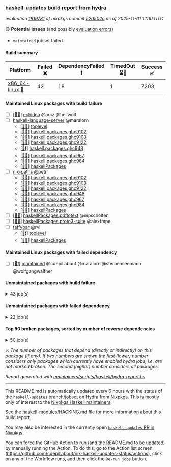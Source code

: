### [haskell-updates build report from hydra](https://hydra.nixos.org/jobset/nixpkgs/haskell-updates)
*evaluation [1819781](https://hydra.nixos.org/eval/1819781) of nixpkgs commit [52d502c](https://github.com/NixOS/nixpkgs/commits/52d502c55197c8adce03a73bc01a617f7543c286) as of 2025-11-01 12:10 UTC*

🟡 **Potential issues** (and possibly [evaluation errors](https://hydra.nixos.org/jobset/nixpkgs/haskell-updates))
  * `maintained` jobset failed.

#### Build summary

 | Platform | Failed ❌ | DependencyFailed ❗ | TimedOut ⌛🚫 | Success ✅ | 
 | --- | --- | --- | --- | --- | 
 | [x86_64-linux 🐧](https://hydra.nixos.org/eval/1819781?filter=.x86_64-linux) | 42 | 18 | 1 | 7203 | 
#### Maintained Linux packages with build failure
- [ ] [[🐧❌]](https://hydra.nixos.org/build/311459939) [echidna](https://hydra.nixos.org/eval/1819781?filter=echidna) @arcz @hellwolf
- [ ] [haskell-language-server](https://hydra.nixos.org/eval/1819781?filter=haskell-language-server) @maralorn
  - [[🐧✅]](https://hydra.nixos.org/build/311459948) [toplevel](https://hydra.nixos.org/eval/1819781?filter=haskell-language-server)
  - [[🐧✅]](https://hydra.nixos.org/build/311459946) [haskell.packages.ghc9102](https://hydra.nixos.org/eval/1819781?filter=haskell.packages.ghc9102.haskell-language-server)
  - [[🐧✅]](https://hydra.nixos.org/build/311459944) [haskell.packages.ghc9103](https://hydra.nixos.org/eval/1819781?filter=haskell.packages.ghc9103.haskell-language-server)
  - [[🐧✅]](https://hydra.nixos.org/build/311459949) [haskell.packages.ghc9122](https://hydra.nixos.org/eval/1819781?filter=haskell.packages.ghc9122.haskell-language-server)
  - [[🐧❗]](https://hydra.nixos.org/build/311459952) [haskell.packages.ghc948](https://hydra.nixos.org/eval/1819781?filter=haskell.packages.ghc948.haskell-language-server)
  - [[🐧❌]](https://hydra.nixos.org/build/311459956) [haskell.packages.ghc967](https://hydra.nixos.org/eval/1819781?filter=haskell.packages.ghc967.haskell-language-server)
  - [[🐧❌]](https://hydra.nixos.org/build/311459958) [haskell.packages.ghc984](https://hydra.nixos.org/eval/1819781?filter=haskell.packages.ghc984.haskell-language-server)
  - [[🐧✅]](https://hydra.nixos.org/build/311459984) [haskellPackages](https://hydra.nixos.org/eval/1819781?filter=haskellPackages.haskell-language-server)
- [ ] [nix-paths](https://hydra.nixos.org/eval/1819781?filter=nix-paths) @peti
  - [[🐧❌]](https://hydra.nixos.org/build/311049714) [haskell.packages.ghc9102](https://hydra.nixos.org/eval/1819781?filter=haskell.packages.ghc9102.nix-paths)
  - [[🐧❌]](https://hydra.nixos.org/build/311049733) [haskell.packages.ghc9103](https://hydra.nixos.org/eval/1819781?filter=haskell.packages.ghc9103.nix-paths)
  - [[🐧❌]](https://hydra.nixos.org/build/311049761) [haskell.packages.ghc9122](https://hydra.nixos.org/eval/1819781?filter=haskell.packages.ghc9122.nix-paths)
  - [[🐧❌]](https://hydra.nixos.org/build/311049776) [haskell.packages.ghc948](https://hydra.nixos.org/eval/1819781?filter=haskell.packages.ghc948.nix-paths)
  - [[🐧❌]](https://hydra.nixos.org/build/311049800) [haskell.packages.ghc967](https://hydra.nixos.org/eval/1819781?filter=haskell.packages.ghc967.nix-paths)
  - [[🐧❌]](https://hydra.nixos.org/build/311049825) [haskell.packages.ghc984](https://hydra.nixos.org/eval/1819781?filter=haskell.packages.ghc984.nix-paths)
  - [[🐧❌]](https://hydra.nixos.org/build/311054380) [haskellPackages](https://hydra.nixos.org/eval/1819781?filter=haskellPackages.nix-paths)
- [ ] [[🐧❌]](https://hydra.nixos.org/build/311300715) [haskellPackages.pdftotext](https://hydra.nixos.org/eval/1819781?filter=haskellPackages.pdftotext) @mpscholten
- [ ] [[🐧❌]](https://hydra.nixos.org/build/311300717) [haskellPackages.proto3-suite](https://hydra.nixos.org/eval/1819781?filter=haskellPackages.proto3-suite) @alexfmpe
- [ ] [taffybar](https://hydra.nixos.org/eval/1819781?filter=taffybar) @rvl
  - [[🐧❗]](https://hydra.nixos.org/build/311460036) [toplevel](https://hydra.nixos.org/eval/1819781?filter=taffybar)
  - [[🐧❌]](https://hydra.nixos.org/build/311460018) [haskellPackages](https://hydra.nixos.org/eval/1819781?filter=haskellPackages.taffybar)
#### Maintained Linux packages with failed dependency
- [ ] [[🐧❗]](https://hydra.nixos.org/build/311460042) [maintained](https://hydra.nixos.org/eval/1819781?filter=maintained) @cdepillabout @maralorn @sternenseemann @wolfgangwalther
#### Unmaintained packages with build failure
<details><summary>43 job(s) </summary>

- [ ] [[🐧❌]](https://hydra.nixos.org/build/311052831) [haskellPackages.gpu-vulkan-middle](https://hydra.nixos.org/eval/1819781?filter=haskellPackages.gpu-vulkan-middle)  ⤴️ 7 | 7
- [ ] [[🐧❌]](https://hydra.nixos.org/build/311053157) [haskellPackages.hs-opentelemetry-instrumentation-wai](https://hydra.nixos.org/eval/1819781?filter=haskellPackages.hs-opentelemetry-instrumentation-wai)  ⤴️ 2 | 3
- [ ] [[🐧❌]](https://hydra.nixos.org/build/311300709) [haskellPackages.duckdb-ffi](https://hydra.nixos.org/eval/1819781?filter=haskellPackages.duckdb-ffi)  ⤴️ 1 | 1
- [ ] [[🐧❌]](https://hydra.nixos.org/build/311053155) [haskellPackages.hs-opentelemetry-instrumentation-conduit](https://hydra.nixos.org/eval/1819781?filter=haskellPackages.hs-opentelemetry-instrumentation-conduit)  ⤴️ 1 | 1
- [ ] [[🐧❌]](https://hydra.nixos.org/build/311053185) [haskellPackages.hs-opentelemetry-utils-exceptions](https://hydra.nixos.org/eval/1819781?filter=haskellPackages.hs-opentelemetry-utils-exceptions)  ⤴️ 1 | 1
- [ ] [[🐧❌]](https://hydra.nixos.org/build/311056095) [haskellPackages.temporal-sdk-core](https://hydra.nixos.org/eval/1819781?filter=haskellPackages.temporal-sdk-core)  ⤴️ 1 | 1
- [ ] [[🐧❌]](https://hydra.nixos.org/build/311050783) [haskellPackages.attoparsec-isotropic](https://hydra.nixos.org/eval/1819781?filter=haskellPackages.attoparsec-isotropic)  ⤴️ 0 | 1
- [ ] [[🐧❌]](https://hydra.nixos.org/build/311459961) [haskellPackages.dom-parser](https://hydra.nixos.org/eval/1819781?filter=haskellPackages.dom-parser)  ⤴️ 0 | 1
- [ ] [[🐧❌]](https://hydra.nixos.org/build/311053162) [haskellPackages.hs-opentelemetry-instrumentation-persistent](https://hydra.nixos.org/eval/1819781?filter=haskellPackages.hs-opentelemetry-instrumentation-persistent)  ⤴️ 0 | 1
- [ ] [[🐧❌]](https://hydra.nixos.org/build/311050009) [haskellPackages.H](https://hydra.nixos.org/eval/1819781?filter=haskellPackages.H) 
- [ ] [[🐧❌]](https://hydra.nixos.org/build/311049998) [haskellPackages.Infinitree](https://hydra.nixos.org/eval/1819781?filter=haskellPackages.Infinitree) 
- [ ] [[🐧❌]](https://hydra.nixos.org/build/311050775) [haskellPackages.attic](https://hydra.nixos.org/eval/1819781?filter=haskellPackages.attic) 
- [ ] [[🐧❌]](https://hydra.nixos.org/build/311051176) [haskellPackages.cabal-matrix](https://hydra.nixos.org/eval/1819781?filter=haskellPackages.cabal-matrix) 
- [ ] [[🐧❌]](https://hydra.nixos.org/build/311051388) [haskellPackages.clickhouse-haskell](https://hydra.nixos.org/eval/1819781?filter=haskellPackages.clickhouse-haskell) 
- [ ] [[🐧❌]](https://hydra.nixos.org/build/311051270) [haskellPackages.cmark-gfm-lens](https://hydra.nixos.org/eval/1819781?filter=haskellPackages.cmark-gfm-lens) 
- [ ] [[🐧❌]](https://hydra.nixos.org/build/311051296) [haskellPackages.cmark-lens](https://hydra.nixos.org/eval/1819781?filter=haskellPackages.cmark-lens) 
- [ ] [[🐧❌]](https://hydra.nixos.org/build/311052040) [haskellPackages.eventlog-live-influxdb](https://hydra.nixos.org/eval/1819781?filter=haskellPackages.eventlog-live-influxdb) 
- [ ] [[🐧❌]](https://hydra.nixos.org/build/311052387) [haskellPackages.gh](https://hydra.nixos.org/eval/1819781?filter=haskellPackages.gh) 
- [ ] [[🐧❌]](https://hydra.nixos.org/build/311052382) [haskellPackages.ghc-compat](https://hydra.nixos.org/eval/1819781?filter=haskellPackages.ghc-compat) 
- [ ] [ghc-lib](https://hydra.nixos.org/eval/1819781?filter=ghc-lib) 
  - [[🐧✅]](https://hydra.nixos.org/build/311049695) [haskell.packages.ghc9102](https://hydra.nixos.org/eval/1819781?filter=haskell.packages.ghc9102.ghc-lib)
  - [[🐧✅]](https://hydra.nixos.org/build/311049718) [haskell.packages.ghc9103](https://hydra.nixos.org/eval/1819781?filter=haskell.packages.ghc9103.ghc-lib)
  - [[🐧✅]](https://hydra.nixos.org/build/311049743) [haskell.packages.ghc9122](https://hydra.nixos.org/eval/1819781?filter=haskell.packages.ghc9122.ghc-lib)
  - [[🐧✅]](https://hydra.nixos.org/build/311049759) [haskell.packages.ghc948](https://hydra.nixos.org/eval/1819781?filter=haskell.packages.ghc948.ghc-lib)
  - [[🐧❌]](https://hydra.nixos.org/build/311049784) [haskell.packages.ghc967](https://hydra.nixos.org/eval/1819781?filter=haskell.packages.ghc967.ghc-lib)
  - [[🐧❌]](https://hydra.nixos.org/build/311049812) [haskell.packages.ghc984](https://hydra.nixos.org/eval/1819781?filter=haskell.packages.ghc984.ghc-lib)
  - [[🐧✅]](https://hydra.nixos.org/build/311052385) [haskellPackages](https://hydra.nixos.org/eval/1819781?filter=haskellPackages.ghc-lib)
- [ ] [[🐧❌]](https://hydra.nixos.org/build/311052496) [haskellPackages.gi-notify](https://hydra.nixos.org/eval/1819781?filter=haskellPackages.gi-notify) 
- [ ] [[🐧❌]](https://hydra.nixos.org/build/311052802) [haskellPackages.hackage-publish](https://hydra.nixos.org/eval/1819781?filter=haskellPackages.hackage-publish) 
- [ ] [[🐧❌]](https://hydra.nixos.org/build/311053149) [haskellPackages.hs-opentelemetry-exporter-handle](https://hydra.nixos.org/eval/1819781?filter=haskellPackages.hs-opentelemetry-exporter-handle) 
- [ ] [[🐧❌]](https://hydra.nixos.org/build/311053165) [haskellPackages.hs-opentelemetry-exporter-in-memory](https://hydra.nixos.org/eval/1819781?filter=haskellPackages.hs-opentelemetry-exporter-in-memory) 
- [ ] [[🐧❌]](https://hydra.nixos.org/build/311053154) [haskellPackages.hs-opentelemetry-instrumentation-hspec](https://hydra.nixos.org/eval/1819781?filter=haskellPackages.hs-opentelemetry-instrumentation-hspec) 
- [ ] [[🐧❌]](https://hydra.nixos.org/build/311053156) [haskellPackages.hs-opentelemetry-instrumentation-postgresql-simple](https://hydra.nixos.org/eval/1819781?filter=haskellPackages.hs-opentelemetry-instrumentation-postgresql-simple) 
- [ ] [[🐧❌]](https://hydra.nixos.org/build/311053195) [haskellPackages.hs-opentelemetry-instrumentation-tasty](https://hydra.nixos.org/eval/1819781?filter=haskellPackages.hs-opentelemetry-instrumentation-tasty) 
- [ ] [[🐧❌]](https://hydra.nixos.org/build/311459982) [haskellPackages.indieweb-algorithms](https://hydra.nixos.org/eval/1819781?filter=haskellPackages.indieweb-algorithms) 
- [ ] [[🐧❌]](https://hydra.nixos.org/build/311053632) [haskellPackages.jsonschema](https://hydra.nixos.org/eval/1819781?filter=haskellPackages.jsonschema) 
- [ ] [[🐧❌]](https://hydra.nixos.org/build/311053837) [haskellPackages.linear-core-prototype](https://hydra.nixos.org/eval/1819781?filter=haskellPackages.linear-core-prototype) 
- [ ] [[🐧❌]](https://hydra.nixos.org/build/311053883) [haskellPackages.log](https://hydra.nixos.org/eval/1819781?filter=haskellPackages.log) 
- [ ] [[🐧❌]](https://hydra.nixos.org/build/311054602) [haskellPackages.pandoc-crossref](https://hydra.nixos.org/eval/1819781?filter=haskellPackages.pandoc-crossref) 
- [ ] [[🐧❌]](https://hydra.nixos.org/build/311055152) [haskellPackages.rebound](https://hydra.nixos.org/eval/1819781?filter=haskellPackages.rebound) 
- [ ] [[🐧❌]](https://hydra.nixos.org/build/311055399) [haskellPackages.scotty-haxl](https://hydra.nixos.org/eval/1819781?filter=haskellPackages.scotty-haxl) 
- [ ] [[🐧❌]](https://hydra.nixos.org/build/311055508) [haskellPackages.servant-haxl-client](https://hydra.nixos.org/eval/1819781?filter=haskellPackages.servant-haxl-client) 
- [ ] [[🐧❌]](https://hydra.nixos.org/build/311460024) [haskellPackages.typed-protocols-doc](https://hydra.nixos.org/eval/1819781?filter=haskellPackages.typed-protocols-doc) 
</details>

#### Unmaintained packages with failed dependency
<details><summary>22 job(s) </summary>

- [ ] [[🐧❗]](https://hydra.nixos.org/build/311052841) [haskellPackages.gpu-vulkan-middle-khr-surface](https://hydra.nixos.org/eval/1819781?filter=haskellPackages.gpu-vulkan-middle-khr-surface)  ⤴️ 5 | 5
- [ ] [[🐧❗]](https://hydra.nixos.org/build/311052838) [haskellPackages.gpu-vulkan](https://hydra.nixos.org/eval/1819781?filter=haskellPackages.gpu-vulkan)  ⤴️ 3 | 3
- [ ] [[🐧❗]](https://hydra.nixos.org/build/311052857) [haskellPackages.gpu-vulkan-khr-surface](https://hydra.nixos.org/eval/1819781?filter=haskellPackages.gpu-vulkan-khr-surface)  ⤴️ 2 | 2
- [ ] [miso](https://hydra.nixos.org/eval/1819781?filter=miso)  ⤴️ 1 | 3
  - [[🐧✅]](https://hydra.nixos.org/build/311054137) [haskellPackages](https://hydra.nixos.org/eval/1819781?filter=haskellPackages.miso)
  - [[🐧❗]](https://hydra.nixos.org/build/311300733) [pkgsCross.ghcjs.haskell.packages.ghc912](https://hydra.nixos.org/eval/1819781?filter=pkgsCross.ghcjs.haskell.packages.ghc912.miso)
- [ ] [[🐧❗]](https://hydra.nixos.org/build/311052852) [haskellPackages.gpu-vulkan-middle-khr-surface-glfw](https://hydra.nixos.org/eval/1819781?filter=haskellPackages.gpu-vulkan-middle-khr-surface-glfw)  ⤴️ 1 | 1
- [ ] [[🐧❗]](https://hydra.nixos.org/build/311052846) [haskellPackages.gpu-vulkan-middle-khr-swapchain](https://hydra.nixos.org/eval/1819781?filter=haskellPackages.gpu-vulkan-middle-khr-swapchain)  ⤴️ 1 | 1
- [ ] [[🐧❗]](https://hydra.nixos.org/build/311300710) [haskellPackages.duckdb-simple](https://hydra.nixos.org/eval/1819781?filter=haskellPackages.duckdb-simple) 
- [ ] [ghc-tags](https://hydra.nixos.org/eval/1819781?filter=ghc-tags) 
  - [[🐧✅]](https://hydra.nixos.org/build/311049745) [haskell.packages.ghc9102](https://hydra.nixos.org/eval/1819781?filter=haskell.packages.ghc9102.ghc-tags)
  - [[🐧✅]](https://hydra.nixos.org/build/311049723) [haskell.packages.ghc9103](https://hydra.nixos.org/eval/1819781?filter=haskell.packages.ghc9103.ghc-tags)
  - [[🐧✅]](https://hydra.nixos.org/build/311049769) [haskell.packages.ghc948](https://hydra.nixos.org/eval/1819781?filter=haskell.packages.ghc948.ghc-tags)
  - [[🐧❗]](https://hydra.nixos.org/build/311049815) [haskell.packages.ghc967](https://hydra.nixos.org/eval/1819781?filter=haskell.packages.ghc967.ghc-tags)
  - [[🐧✅]](https://hydra.nixos.org/build/311052400) [haskellPackages](https://hydra.nixos.org/eval/1819781?filter=haskellPackages.ghc-tags)
- [ ] [[🐧❗]](https://hydra.nixos.org/build/311052872) [haskellPackages.gpu-vulkan-khr-surface-glfw](https://hydra.nixos.org/eval/1819781?filter=haskellPackages.gpu-vulkan-khr-surface-glfw) 
- [ ] [[🐧❗]](https://hydra.nixos.org/build/311052860) [haskellPackages.gpu-vulkan-khr-swapchain](https://hydra.nixos.org/eval/1819781?filter=haskellPackages.gpu-vulkan-khr-swapchain) 
- [ ] [[🐧❗]](https://hydra.nixos.org/build/311053191) [haskellPackages.hotel-california](https://hydra.nixos.org/eval/1819781?filter=haskellPackages.hotel-california) 
- [ ] [[🐧❗]](https://hydra.nixos.org/build/311053194) [haskellPackages.hs-opentelemetry-instrumentation-cloudflare](https://hydra.nixos.org/eval/1819781?filter=haskellPackages.hs-opentelemetry-instrumentation-cloudflare) 
- [ ] [[🐧❗]](https://hydra.nixos.org/build/311053168) [haskellPackages.hs-opentelemetry-instrumentation-http-client](https://hydra.nixos.org/eval/1819781?filter=haskellPackages.hs-opentelemetry-instrumentation-http-client) 
- [ ] [[🐧❗]](https://hydra.nixos.org/build/311053169) [haskellPackages.hs-opentelemetry-instrumentation-yesod](https://hydra.nixos.org/eval/1819781?filter=haskellPackages.hs-opentelemetry-instrumentation-yesod) 
- [ ] [[🐧❗]](https://hydra.nixos.org/build/311056110) [haskellPackages.temporal-sdk](https://hydra.nixos.org/eval/1819781?filter=haskellPackages.temporal-sdk) 
</details>

#### Top 50 broken packages, sorted by number of reverse dependencies
<details><summary>50 job(s) </summary>

[haskell98](https://packdeps.haskellers.com/reverse/haskell98) ⤴️ 152  
[failure](https://packdeps.haskellers.com/reverse/failure) ⤴️ 72  
[enumerator](https://packdeps.haskellers.com/reverse/enumerator) ⤴️ 56  
[util](https://packdeps.haskellers.com/reverse/util) ⤴️ 49  
[derive](https://packdeps.haskellers.com/reverse/derive) ⤴️ 48  
[connection](https://packdeps.haskellers.com/reverse/connection) ⤴️ 47  
[fclabels](https://packdeps.haskellers.com/reverse/fclabels) ⤴️ 47  
[accelerate](https://packdeps.haskellers.com/reverse/accelerate) ⤴️ 42  
[syb-with-class](https://packdeps.haskellers.com/reverse/syb-with-class) ⤴️ 42  
[MonadCatchIO-transformers](https://packdeps.haskellers.com/reverse/MonadCatchIO-transformers) ⤴️ 41  
[TypeCompose](https://packdeps.haskellers.com/reverse/TypeCompose) ⤴️ 41  
[PrimitiveArray](https://packdeps.haskellers.com/reverse/PrimitiveArray) ⤴️ 35  
[crypto-random](https://packdeps.haskellers.com/reverse/crypto-random) ⤴️ 35  
[dual](https://packdeps.haskellers.com/reverse/dual) ⤴️ 32  
[hsp](https://packdeps.haskellers.com/reverse/hsp) ⤴️ 32  
[language-ecmascript](https://packdeps.haskellers.com/reverse/language-ecmascript) ⤴️ 31  
[hw-int](https://packdeps.haskellers.com/reverse/hw-int) ⤴️ 29  
[hw-string-parse](https://packdeps.haskellers.com/reverse/hw-string-parse) ⤴️ 29  
[iteratee](https://packdeps.haskellers.com/reverse/iteratee) ⤴️ 29  
[composite-base](https://packdeps.haskellers.com/reverse/composite-base) ⤴️ 28  
[hw-bits](https://packdeps.haskellers.com/reverse/hw-bits) ⤴️ 28  
[regexpr](https://packdeps.haskellers.com/reverse/regexpr) ⤴️ 27  
[text-format](https://packdeps.haskellers.com/reverse/text-format) ⤴️ 27  
[crypto-numbers](https://packdeps.haskellers.com/reverse/crypto-numbers) ⤴️ 25  
[either-unwrap](https://packdeps.haskellers.com/reverse/either-unwrap) ⤴️ 25  
[bits-extra](https://packdeps.haskellers.com/reverse/bits-extra) ⤴️ 23  
[Crypto](https://packdeps.haskellers.com/reverse/Crypto) ⤴️ 22  
[crypto-pubkey](https://packdeps.haskellers.com/reverse/crypto-pubkey) ⤴️ 22  
[haskelldb](https://packdeps.haskellers.com/reverse/haskelldb) ⤴️ 22  
[wxdirect](https://packdeps.haskellers.com/reverse/wxdirect) ⤴️ 22  
[BiobaseTypes](https://packdeps.haskellers.com/reverse/BiobaseTypes) ⤴️ 21  
[alg](https://packdeps.haskellers.com/reverse/alg) ⤴️ 21  
[hw-rankselect-base](https://packdeps.haskellers.com/reverse/hw-rankselect-base) ⤴️ 21  
[libxml-sax](https://packdeps.haskellers.com/reverse/libxml-sax) ⤴️ 21  
[wxc](https://packdeps.haskellers.com/reverse/wxc) ⤴️ 21  
[biocore](https://packdeps.haskellers.com/reverse/biocore) ⤴️ 20  
[hw-excess](https://packdeps.haskellers.com/reverse/hw-excess) ⤴️ 20  
[wxcore](https://packdeps.haskellers.com/reverse/wxcore) ⤴️ 20  
[attoparsec-enumerator](https://packdeps.haskellers.com/reverse/attoparsec-enumerator) ⤴️ 19  
[cprng-aes](https://packdeps.haskellers.com/reverse/cprng-aes) ⤴️ 19  
[fay](https://packdeps.haskellers.com/reverse/fay) ⤴️ 19  
[hsx2hs](https://packdeps.haskellers.com/reverse/hsx2hs) ⤴️ 19  
[hw-balancedparens](https://packdeps.haskellers.com/reverse/hw-balancedparens) ⤴️ 19  
[ixset](https://packdeps.haskellers.com/reverse/ixset) ⤴️ 19  
[mmsyn2](https://packdeps.haskellers.com/reverse/mmsyn2) ⤴️ 19  
[wx](https://packdeps.haskellers.com/reverse/wx) ⤴️ 19  
[BiobaseENA](https://packdeps.haskellers.com/reverse/BiobaseENA) ⤴️ 18  
[asn1-data](https://packdeps.haskellers.com/reverse/asn1-data) ⤴️ 18  
[bytestring-show](https://packdeps.haskellers.com/reverse/bytestring-show) ⤴️ 18  
[dbus-core](https://packdeps.haskellers.com/reverse/dbus-core) ⤴️ 18  
</details>


*⤴️: The number of packages that depend (directly or indirectly) on this package (if any). If two numbers are shown the first (lower) number considers only packages which currently have enabled hydra jobs, i.e. are not marked broken. The second (higher) number considers all packages.*

*Report generated with [maintainers/scripts/haskell/hydra-report.hs](https://github.com/NixOS/nixpkgs/blob/haskell-updates/maintainers/scripts/haskell/hydra-report.hs)*


----------------------------------------------------------------------

This README.md is automatically updated every 6 hours with the status of the
[`haskell-updates` branch/jobset on Hydra](https://hydra.nixos.org/jobset/nixpkgs/haskell-updates)
from [Nixpkgs](https://github.com/NixOS/nixpkgs).  This is mostly only of
interest to the [Nixpkgs Haskell maintainers](https://github.com/orgs/NixOS/teams/haskell).

See the
[haskell-modules/HACKING.md](https://github.com/NixOS/nixpkgs/blob/haskell-updates/pkgs/development/haskell-modules/HACKING.md)
file for more information about this build report.

You may also be interested in the currently open
[`haskell-updates` PR in Nixpkgs](https://github.com/nixos/nixpkgs/pulls?q=is%3Apr+is%3Aopen+head%3Ahaskell-updates).

You can force the GitHub Action to run (and the README.md to be updated) by
manually running the Action.  To do this, go to the Action list screen
(https://github.com/cdepillabout/nix-haskell-updates-status/actions),
click on any of the Workflow runs, and then click the `Re-run jobs` button.
